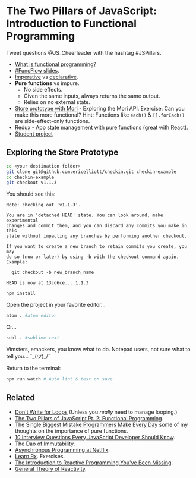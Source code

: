 # The Two Pillars of JavaScript: Introduction to Functional Programming

Tweet questions @JS_Cheerleader with the hashtag #JSPillars.

* [What is functional programming?](doc/fp.md)
* [#FuncFlow slides](https://slidr.io/ericelliott/learn-to-flow-with-functional-programming#1).
* [Imperative](https://github.com/learn-javascript-courses/funcflow-examples/blob/master/examples/double/imperative/index.js) vs [declarative](https://github.com/learn-javascript-courses/funcflow-examples/blob/master/examples/double/declarative/index.js).
* **Pure functions** vs impure.
  - No side effects.
  - Given the same inputs, always returns the same output.
  - Relies on no external state.
* [Store prototype with Mori](https://github.com/ericelliott/checkin/blob/13cd6ce0ed028c5431409f8981005df2b06c3638/source/shared/store/index.js) - Exploring the Mori API. Exercise: Can you make this more functional? Hint: Functions like `each()` & `[].forEach()` are side-effect-only functions.
* [Redux](https://github.com/rackt/redux) - App state management with pure functions (great with React).
* [Student project](https://github.com/learn-javascript-courses/checkin#checkin)

## Exploring the Store Prototype

```sh
cd <your destination folder>
git clone git@github.com:ericelliott/checkin.git checkin-example
cd checkin-example
git checkout v1.1.3
```

You should see this:

```
Note: checking out 'v1.1.3'.

You are in 'detached HEAD' state. You can look around, make experimental
changes and commit them, and you can discard any commits you make in this
state without impacting any branches by performing another checkout.

If you want to create a new branch to retain commits you create, you may
do so (now or later) by using -b with the checkout command again. Example:

  git checkout -b new_branch_name

HEAD is now at 13cd6ce... 1.1.3
```

```sh
npm install
```

Open the project in your favorite editor...

```sh
atom . #atom editor
```

Or...

```sh
subl . #sublime text
```

Vimsters, emackers, you know what to do. Notepad users, not sure what to tell you... ¯\_(ツ)_/¯

Return to the terminal:

```sh
npm run watch # Auto lint & test on save
```


## Related

* [Don't Write for Loops](http://jamison.dance/11-06-2015/dont-write-for-loops/) (Unless you *really* need to manage looping.)
* [The Two Pillars of JavaScript Pt. 2: Functional Programming](https://medium.com/javascript-scene/the-two-pillars-of-javascript-pt-2-functional-programming-a63aa53a41a4).
* [The Single Biggest Mistake Programmers Make Every Day](https://medium.com/javascript-scene/the-single-biggest-mistake-programmers-make-every-day-62366b432308) some of my thoughts on the importance of pure functions.
* [10 Interview Questions Every JavaScript Developer Should Know](https://medium.com/javascript-scene/10-interview-questions-every-javascript-developer-should-know-6fa6bdf5ad95).
* [The Dao of Immutability](https://medium.com/javascript-scene/the-dao-of-immutability-9f91a70c88cd).
* [Asynchronous Programming at Netflix](https://www.youtube.com/watch?v=gawmdhCNy-A).
* [Learn Rx](http://reactivex.io/learnrx/). Exercises.
* [The Introduction to Reactive Programming You've Been Missing](https://gist.github.com/staltz/868e7e9bc2a7b8c1f754).
* [General Theory of Reactivity](https://github.com/kriskowal/gtor).
